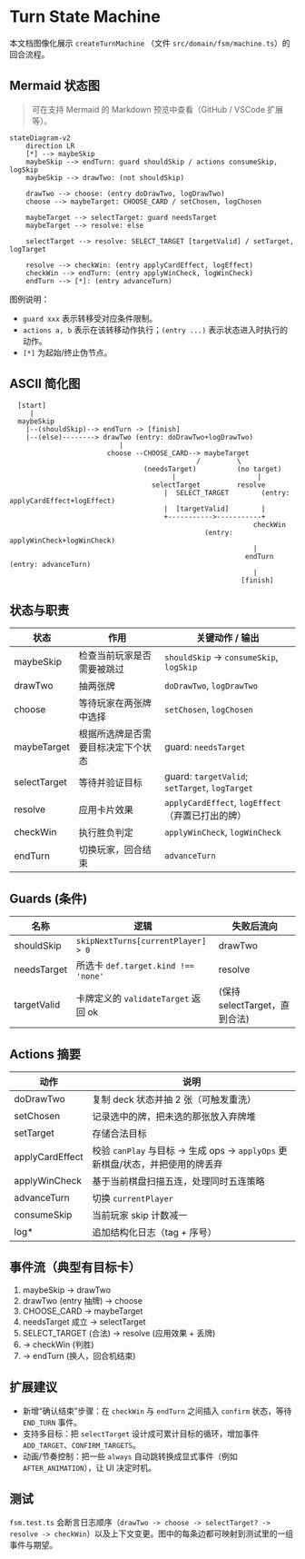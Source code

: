 # Turn State Machine

本文档图像化展示 `createTurnMachine` （文件 `src/domain/fsm/machine.ts`）的回合流程。

## Mermaid 状态图

> 可在支持 Mermaid 的 Markdown 预览中查看（GitHub / VSCode 扩展等）。

```mermaid
stateDiagram-v2
    direction LR
    [*] --> maybeSkip
    maybeSkip --> endTurn: guard shouldSkip / actions consumeSkip, logSkip
    maybeSkip --> drawTwo: (not shouldSkip)

    drawTwo --> choose: (entry doDrawTwo, logDrawTwo)
    choose --> maybeTarget: CHOOSE_CARD / setChosen, logChosen

    maybeTarget --> selectTarget: guard needsTarget
    maybeTarget --> resolve: else

    selectTarget --> resolve: SELECT_TARGET [targetValid] / setTarget, logTarget

    resolve --> checkWin: (entry applyCardEffect, logEffect)
    checkWin --> endTurn: (entry applyWinCheck, logWinCheck)
    endTurn --> [*]: (entry advanceTurn)
```

图例说明：

- `guard xxx` 表示转移受对应条件限制。
- `actions a, b` 表示在该转移动作执行；`(entry ...)` 表示状态进入时执行的动作。
- `[*]` 为起始/终止伪节点。

## ASCII 简化图

```
  [start]
     |
  maybeSkip
    |--(shouldSkip)--> endTurn -> [finish]
    |--(else)--------> drawTwo (entry: doDrawTwo+logDrawTwo)
                           |
                        choose --CHOOSE_CARD--> maybeTarget
                                              /         \
                                 (needsTarget)          (no target)
                                        |                    |
                                   selectTarget         resolve
                                      |  SELECT_TARGET        (entry: applyCardEffect+logEffect)
                                      |  [targetValid]        |
                                      +----------->-----------+
                                                            checkWin
                                                (entry: applyWinCheck+logWinCheck)
                                                            |
                                                          endTurn (entry: advanceTurn)
                                                            |
                                                         [finish]
```

## 状态与职责

| 状态         | 作用                               | 关键动作 / 输出                                  |
| ------------ | ---------------------------------- | ------------------------------------------------ |
| maybeSkip    | 检查当前玩家是否需要被跳过         | `shouldSkip` -> `consumeSkip`, `logSkip`         |
| drawTwo      | 抽两张牌                           | `doDrawTwo`, `logDrawTwo`                        |
| choose       | 等待玩家在两张牌中选择             | `setChosen`, `logChosen`                         |
| maybeTarget  | 根据所选牌是否需要目标决定下个状态 | guard: `needsTarget`                             |
| selectTarget | 等待并验证目标                     | guard: `targetValid`; `setTarget`, `logTarget`   |
| resolve      | 应用卡片效果                       | `applyCardEffect`, `logEffect`（弃置已打出的牌） |
| checkWin     | 执行胜负判定                       | `applyWinCheck`, `logWinCheck`                   |
| endTurn      | 切换玩家，回合结束                 | `advanceTurn`                                    |

## Guards (条件)

| 名称        | 逻辑                                | 失败后流向                    |
| ----------- | ----------------------------------- | ----------------------------- |
| shouldSkip  | `skipNextTurns[currentPlayer] > 0`  | drawTwo                       |
| needsTarget | 所选卡 `def.target.kind !== 'none'` | resolve                       |
| targetValid | 卡牌定义的 `validateTarget` 返回 ok | (保持 selectTarget，直到合法) |

## Actions 摘要

| 动作            | 说明                                                                            |
| --------------- | ------------------------------------------------------------------------------- |
| doDrawTwo       | 复制 deck 状态并抽 2 张（可触发重洗）                                           |
| setChosen       | 记录选中的牌，把未选的那张放入弃牌堆                                            |
| setTarget       | 存储合法目标                                                                    |
| applyCardEffect | 校验 `canPlay` 与目标 -> 生成 ops -> `applyOps` 更新棋盘/状态，并把使用的牌丢弃 |
| applyWinCheck   | 基于当前棋盘扫描五连，处理同时五连策略                                          |
| advanceTurn     | 切换 `currentPlayer`                                                            |
| consumeSkip     | 当前玩家 skip 计数减一                                                          |
| log\*           | 追加结构化日志（tag + 序号）                                                    |

## 事件流（典型有目标卡）

1. maybeSkip -> drawTwo
2. drawTwo (entry 抽牌) -> choose
3. CHOOSE_CARD -> maybeTarget
4. needsTarget 成立 -> selectTarget
5. SELECT_TARGET (合法) -> resolve (应用效果 + 丢牌)
6. -> checkWin (判胜)
7. -> endTurn (换人，回合机结束)

## 扩展建议

- 新增“确认结束”步骤：在 `checkWin` 与 `endTurn` 之间插入 `confirm` 状态，等待 `END_TURN` 事件。
- 支持多目标：把 `selectTarget` 设计成可累计目标的循环，增加事件 `ADD_TARGET`、`CONFIRM_TARGETS`。
- 动画/节奏控制：把一些 `always` 自动跳转换成显式事件（例如 `AFTER_ANIMATION`），让 UI 决定时机。

## 测试

`fsm.test.ts` 会断言日志顺序（`drawTwo -> choose -> selectTarget? -> resolve -> checkWin`）以及上下文变更。图中的每条边都可映射到测试里的一组事件与期望。
